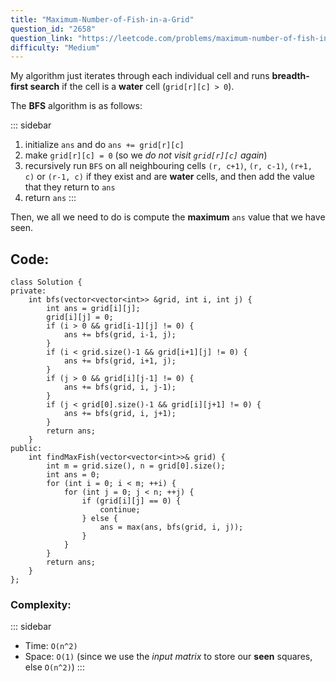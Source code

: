```yaml
---
title: "Maximum-Number-of-Fish-in-a-Grid"
question_id: "2658"
question_link: "https://leetcode.com/problems/maximum-number-of-fish-in-a-grid/"
difficulty: "Medium"
---
```


My algorithm just iterates through each individual cell and runs **breadth-first search** if the cell is a **water** cell (`grid[r][c] > 0`).

The **BFS** algorithm is as follows:

::: sidebar
1. initialize `ans` and do `ans += grid[r][c]`
2. make `grid[r][c] = 0` (so we *do not visit `grid[r][c]` again*)
3. recursively run `BFS` on all neighbouring cells `(r, c+1)`, `(r, c-1)`, `(r+1, c)` or `(r-1, c)` if they exist and are **water** cells, and then add the value that they return to `ans`
4. return `ans`
:::

Then, we all we need to do is compute the **maximum** `ans` value that we have seen.

## Code<span>:</span>
```{.cpp}
class Solution {
private: 
    int bfs(vector<vector<int>> &grid, int i, int j) {
        int ans = grid[i][j];
        grid[i][j] = 0;
        if (i > 0 && grid[i-1][j] != 0) {
            ans += bfs(grid, i-1, j);
        }
        if (i < grid.size()-1 && grid[i+1][j] != 0) {
            ans += bfs(grid, i+1, j);
        }
        if (j > 0 && grid[i][j-1] != 0) {
            ans += bfs(grid, i, j-1);
        }
        if (j < grid[0].size()-1 && grid[i][j+1] != 0) {
            ans += bfs(grid, i, j+1);
        }
        return ans;
    }
public:
    int findMaxFish(vector<vector<int>>& grid) {
        int m = grid.size(), n = grid[0].size();
        int ans = 0;
        for (int i = 0; i < m; ++i) {
            for (int j = 0; j < n; ++j) {
                if (grid[i][j] == 0) {
                    continue;
                } else {
                    ans = max(ans, bfs(grid, i, j));
                }
            }
        }
        return ans;
    }
};
```

### Complexity<span>:</span>

::: sidebar
- Time: `O(n^2)`
- Space: `O(1)` (since we use the *input matrix* to store our **seen** squares, else `O(n^2)`)
:::

